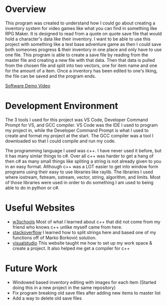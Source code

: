 # Overview

This program was created to understand how I could go about creating a inventory system for video games like what you can find in something like RPG Maker. It is designed to read from a quote on quote save file that would hold a character's data like their inventory. I want to be able to use this project with something like a test base adventure game as then I could save both someones progress & their inventory in one place and only have to use one file. This program is able to create a save file by reading from the master file and creating a new file with that data. Then that data is pulled from the chosen file and split into two vectors, one for item name and one for the amount of a item. Once a inventory has been edited to one's liking, the file can be saved and the program ends.

[Software Demo Video](https://youtu.be/msD5f9f3BnA)

# Development Environment

The 3 tools I used for this project was VS Code, Developer Command Prompt for VS, and GCC compiler. VS Code was the IDE I used to program my project in, while the Developer Command Prompt is what I used to create and format my project at the start. The GCC compiler was a tool I downloaded so that I could compile and run my code.

The programming language I used was c++. I have never used it before, but it has many simlar things to c#. Over all c++ was harder to get a hang of then c# as many small things like spliting a string is not already given to you in an easy format. Although c++ was a LOT easier to get into window form programs using their easy to use libraries like raylib. The libraries I used where iostream, fstream, sstream, vector, string, algorithm, and limits. Most of those libraries were used in order to do something I am used to being able to do in python or c#.

# Useful Websites

- [w3schools](https://www.w3schools.com/cpp/default.asp) Most of what I learned about c++ that did not come from my friend who knows c++ unlike myself came from here.
- [stackoverflow](https://stackoverflow.com/questions/68396962/how-to-split-strings-in-c-like-in-python) I learned how to split strings here and based one of my functions off of Marko Borković solution.
- [visualstudio](https://code.visualstudio.com/docs/languages/cpp) This website taught me how to set up my work space & create a project. It also helped me get a compiler for c++

# Future Work

- Windowed based inventory editing with images for each item (Started doing this in a new project in the same repository)
- Fix program breaking old save files after adding new items to master list
- Add a way to delete old save files